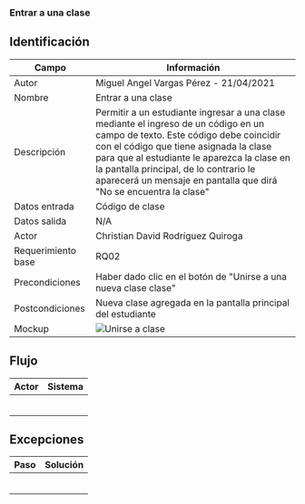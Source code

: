 ### Entrar a una clase
## Identificación 

| Campo | Información |
|-------|-------|
| Autor | Miguel Angel Vargas Pérez - 21/04/2021 |
| Nombre | Entrar a una clase |
| Descripción | Permitir a un estudiante ingresar a una clase mediante el ingreso de un código en un campo de texto. Este código debe coincidir con el código que tiene asignada la clase para que al estudiante le aparezca la clase en la pantalla principal, de lo contrario le aparecerá un mensaje en pantalla que dirá "No se encuentra la clase" |
| Datos entrada | Código de clase |
| Datos salida | N/A |
| Actor | Christian David Rodríguez Quiroga |
| Requerimiento base | RQ02 |
| Precondiciones | Haber dado clic en el botón de "Unirse a una nueva clase clase" |
| Postcondiciones | Nueva clase agregada en la pantalla principal del estudiante |
| Mockup | ![Unirse a clase](https://user-images.githubusercontent.com/79241017/115974248-fd2c2f80-a520-11eb-827f-296e2c7bb054.png) |

## Flujo
| Actor | Sistema |
|-------|-------|
|  |  |
|  |  |
|  |  |
|  |  |
|  |  |
|  |  |


## Excepciones
| Paso | Solución |
|-------|-------|
|  |  |
|  |  |
|  |  |
|  |  |
|  |  |
|  |  |
